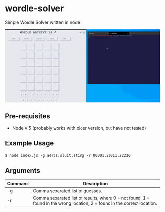 # wordle-solver

Simple Wordle Solver written in node

![Solver example image!](/img/wordle-solve.gif "Solver example image")


## Pre-requisites

- Node v15 (probably works with older version, but have not tested)

## Example Usage

```shell
$ node index.js -g aeros,sluit,sting -r 00001,20011,22220
```

## Arguments

| Command    | Description                         |
|------------|-------------------------------------|
| -g         | Comma separated list of guesses.    |
| -r         | Comma separated list of results, where 0 = not found, 1 = found in the wrong location, 2 = found in the correct location. |